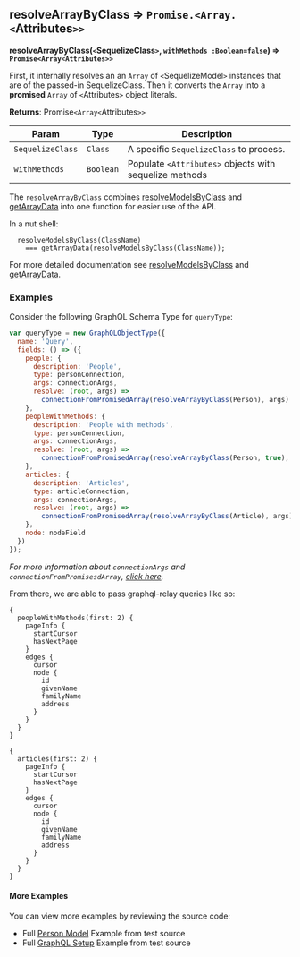 ## resolveArrayByClass ⇒ `Promise.<Array.<`Attributes`>>`
**resolveArrayByClass(`<`SequelizeClass`>`, `withMethods :Boolean=false`) ⇒ `Promise<Array<Attributes>>`**

First, it internally resolves an an `Array` of `<`SequelizeModel`>` instances
that are of the passed-in SequelizeClass. Then it converts the `Array` into a
**promised** `Array` of `<`Attributes`>` object literals.


**Returns**: Promise`<Array<`Attributes`>>`

| Param           	| Type      	| Description                           	                |
|------------------	|-----------	|---------------------------------------	                |
| `SequelizeClass` 	| `Class`   	| A specific `SequelizeClass` to process. 	              |
| `withMethods`    	| `Boolean` 	| Populate `<Attributes>` objects with sequelize methods  |


The `resolveArrayByClass` combines [resolveModelsByClass](resolveModelsByClass.md) and [getArrayData](getArrayData.md)
 into one function for easier use of the API.

In a nut shell:

```
  resolveModelsByClass(ClassName)
    === getArrayData(resolveModelsByClass(ClassName));
```

For more detailed documentation see [resolveModelsByClass](resolveModelsByClass.md) and [getArrayData](getArrayData.md).


### Examples

Consider the following GraphQL Schema Type for `queryType`:

```javascript
var queryType = new GraphQLObjectType({
  name: 'Query',
  fields: () => ({
    people: {
      description: 'People',
      type: personConnection,
      args: connectionArgs,
      resolve: (root, args) =>
        connectionFromPromisedArray(resolveArrayByClass(Person), args)
    },
    peopleWithMethods: {
      description: 'People with methods',
      type: personConnection,
      args: connectionArgs,
      resolve: (root, args) =>
        connectionFromPromisedArray(resolveArrayByClass(Person, true), args)
    },
    articles: {
      description: 'Articles',
      type: articleConnection,
      args: connectionArgs,
      resolve: (root, args) =>
        connectionFromPromisedArray(resolveArrayByClass(Article), args)
    },
    node: nodeField
  })
});

```
*For more information about `connectionArgs` and `connectionFromPromisesdArray`, [click here](https://github.com/graphql/graphql-relay-js#connections).*

From there, we are able to pass graphql-relay queries like so:

```
{
  peopleWithMethods(first: 2) {
    pageInfo {
      startCursor
      hasNextPage
    }
    edges {
      cursor
      node {
        id
        givenName
        familyName
        address
      }
    }
  }
}
```


```
{
  articles(first: 2) {
    pageInfo {
      startCursor
      hasNextPage
    }
    edges {
      cursor
      node {
        id
        givenName
        familyName
        address
      }
    }
  }
}
```



#### More Examples

You can view more examples by reviewing the source code:

- Full [Person Model](../../sequelize/models/Person.js) Example from test source
- Full [GraphQL Setup](../../src/data/__tests__/connections.js) Example from test source
